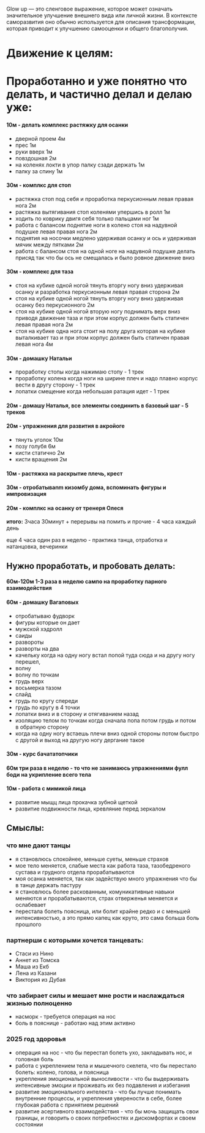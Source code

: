 Glow up — это сленговое выражение, которое может означать значительное улучшение внешнего вида или личной жизни. В контексте саморазвития оно обычно используется для описания трансформации, которая приводит к улучшению самооценки и общего благополучия.


# Движение к целям:

# Проработанно и уже понятно что делать, и частично делал и делаю уже:

#### 10м - делать комплекс растяжку для осанки
* дверной проем 4м
* прес 1м
* руки вверх 1м
* повздошная 2м
* на коленях локти в упор палку сзади держать 1м
* палку за спину 1м
#### 30м - комплкс для стоп
* растяжка стоп под себя и проработка перкусионным левая правая нога 2м
* растяжка вытягивания стоп коленями упершись в ролл 1м
* ходить по коврику двигя себя только пальцами ног 1м
* работа с балансом поднятие ноги в колено стоя на надувной подушке левая правая нога 2м
* поднятия на носочки медлено удерживая осанку и ось и удерживая мячик между пятками 2м
* работа с балансом стоя на одной ноге на надувной подушке делать присяд так что бы ось не смещалась и было ровное движение вниз
#### 30м - комплекс для таза
* стоя на кубике одной ногой тянуть вторгу ногу вниз удерживая осанку и разработка перкусионным левая правая сторона 2м
* стоя на кубике одной ногой тянуть вторгу ногу вниз удерживая осанку без перкусионного 2м
* стоя на кубике одной ногой вторую ногу поднимать верх вниз приводя движение таза и при этом корпус должен быть статичен левая правая нога 2м
* стоя на кубике одна нога стоит на полу друга которая на кубике выталкивает таз и при этом корпус должен быть статичен правая левая нога 4м
####  30м - домашку Натальи
* проработку стопы когда нажимаю стопу - 1 трек
* проработку колена когда ноги на ширине плеч и надо плавно корпус вести в другу сторону - 1 трек
* лопатки смещение когда небольшая ратация идет - 1 трек
#### 20м - домашу Наталья, все элементы соединить в базовый шаг - 5 треков
#### 20м - упражнения для развития в акройоге
* тянуть уголок 10м
* позу голубя 6м
* кисти статично 2м
* кисти вращения 2м
####  10м - растяжка на раскрытие плечь, крест
####  30м - отробатываnm кизомбу дома, вспоминать фигуры и импровизация
####  20м - комплкс на осанку от тренеря Олеся

**итого:** 3часа 30минут + перерывы на помить и прочие -  4 часа каждый день


еще 4 часа один раз в неделю - практика танца, отработка и натанцовка, вечеринки

## Нужно проработать, и пробовать делать:
#### 60м-120м 1-3 раза в неделю сампо на проработку парного взаимодействия 
#### 60м - домашку Вагаповых
* отробатываю фудворк
* фигуры которые он дает
* мужской хэдролл
* саиды
* развороты
* разворты на два
* качельку когда на одну ногу встал попой туда сюда и на другу ногу перешел,
* волну
* волну по точкам
* грудь верх
* восьмерка тазом
* слайд
* грудь по кругу спереди
* грудь по кругу в 4 точки
* лопатки вниз и в сторону и отягиванием назад
* изоляцию телом по точкам когда сначала попа потом грудь и потом в обратную сторону
* когда на одну ногу встаешь плечи вниз одной стороны потом быстро с другой и выход на другую ногу дергание такое
#### 30м - курс бачататопчики
#### 60м три раза в неделю - то что не занимаюсь упражнениями фулл боди на укрипление всего тела
#### 10м - работа с мимикой лица
* развитие мыщц лица прокачка зубной щеткой
* развитие подвижности лица, кревляние перед зеркалом



## Смыслы:

### что мне дают танцы
* я становлюсь спокойнее, меньше суеты, меньше страхов
* мое тело меняется, слабые места как работа таза, тазобедреного сустава и грудного отдела прорабатываются
* моя осанка меняется, так как задействую много упражнения что бы в танце держать пастуру
* я становлюсь более раскованным, комуникативные навыки меняются и прорабатываются, страх отверженья меняется и ослабевает
* перестала болеть поясница, или болит крайне редко и с меньшей интенсивностью, а это прямо капец как круто, это сама больша боль прошлого

### партнерши с которыми хочется танцевать:
- Стаси из Нино
- Аннет из Томска
- Маша из Екб
- Лена из Казани
- Виктория из Дубая



### что забирает силы и мешает мне рости и наслаждаться жизнью полноценно 
- насморк - требуется операция на нос
- боль в пояснице - работаю над этим активно

### 2025 год здоровья
- операция на нос - что бы перестал болеть ухо, закладывать нос, и головная боль 
- работа с укреплением тела и мышечного скелета, что бы перестало болеть: колено, голова, и поясница
- укрепления эмоциональной выносливости - что бы выдерживать интенсивные эмоции и проживать их без подавления и избегания
- развитие эмоционального интелекта - что бы лучше понимать внутренние процессы, и укрепления уверености в себе, более глубокая работа с принятием решений
- развитие асертивного взаимодействия - что бы мочь защищать свои границы, и говорить о своих потребностях и дискомфортах и своем состоянии